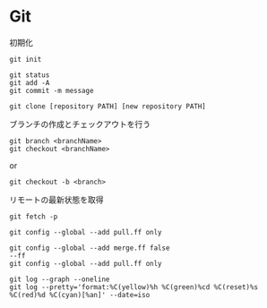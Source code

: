 # Git

初期化

~~~
git init
~~~

~~~
git status
git add -A
git commit -m message
~~~

~~~
git clone [repository PATH] [new repository PATH]
~~~

ブランチの作成とチェックアウトを行う
~~~
git branch <branchName>
git checkout <branchName>
~~~
or
~~~
git checkout -b <branch>
~~~

リモートの最新状態を取得
~~~
git fetch -p
~~~

~~~
git config --global --add pull.ff only

git config --global --add merge.ff false
--ff
git config --global --add pull.ff only

git log --graph --oneline
git log --pretty='format:%C(yellow)%h %C(green)%cd %C(reset)%s %C(red)%d %C(cyan)[%an]' --date=iso
~~~